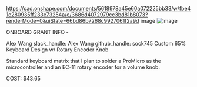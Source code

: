 https://cad.onshape.com/documents/5618978a45e60a072225bb33/w/fbe41e280935ff233e73254a/e/3686d4072979cc3bd81b8073?renderMode=0&uiState=66bd86b7268c9927061f2a9d image
![image](https://github.com/user-attachments/assets/95e6faf0-7039-420a-8228-5930c6d4ce6b)

ONBOARD GRANT INFO -

Alex Wang slack_handle: Alex Wang github_handle: sock745
Custom 65% Keyboard Design w/ Rotary Encoder Knob

Standard keyboard matrix that I plan to solder a ProMicro as the microcontroller and an EC-11 rotary encoder for a volume knob.

COST: $43.65
